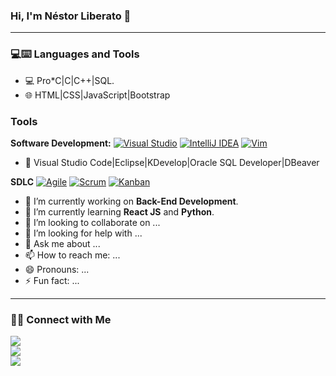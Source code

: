 ### Hi, I'm Néstor Liberato 👋

<hr>

### 💻:keyboard: Languages and Tools

- 💻 Pro*C|C|C++|SQL.
- 🌐 HTML|CSS|JavaScript|Bootstrap

### Tools

**Software Development:**
[![Visual Studio](https://img.shields.io/badge/-007ACC?style=flat&logo=Visual-Studio-Code&logoColor=white&link=https://github.com/Quananhle "Visual Studio")](https://github.com/Quananhle)
[![IntelliJ IDEA](https://img.shields.io/badge/-red?style=flat&logo=IntelliJ-IDEA&logoColor=white&link=https://github.com/Quananhle "IntelliJ IDEA")](https://github.com/Quananhle)
[![Vim](https://img.shields.io/badge/-019733?style=flat&logo=Vim&logoColor=white&link=https://github.com/Quananhle "Vim")](https://github.com/Quananhle)
- 🔧 Visual Studio Code|Eclipse|KDevelop|Oracle SQL Developer|DBeaver

**SDLC**
[![Agile](https://img.shields.io/badge/Agile-blue?style=flat&logo=Agile&logoColor=white&link=https://github.com/Quananhle "Agile")](https://github.com/Quananhle) [![Scrum](https://img.shields.io/badge/Scrum-green?style=flat&logo=Scrum&logoColor=white&link=https://github.com/Quananhle "Scrum")](https://github.com/Quananhle) [![Kanban](https://img.shields.io/badge/Kanban-red?style=flat&logo=Kanban&logoColor=white&link=https://github.com/Quananhle "Kanban")](https://github.com/Quananhle)

- 🔭 I’m currently working on <strong>Back-End Development</strong>.
- 🌱 I’m currently learning <strong>React JS</strong> and <strong>Python</strong>.
- 👯 I’m looking to collaborate on ...
- 🤔 I’m looking for help with ...
- 💬 Ask me about ...
- 📫 How to reach me: ...
- 😄 Pronouns: ...
- ⚡ Fun fact: ...

<hr>

### 🤝🏻 Connect with Me

<a href="mailto:nestitor87@gmail.com"><img src="https://img.shields.io/badge/nestitor87@gmail.com-%23D14836.svg?&style=for-the-badge&logo=gmail&logoColor=white"></a><br>
<a href="https://www.instagram.com/nes__87/"><img src="https://img.shields.io/badge/@nes__87-%23E4405F.svg?&style=for-the-badge&logo=instagram&logoColor=white"></a><br>
<a href="https://www.linkedin.com/in/nestor-liberato-a34a5682/"><img src="https://img.shields.io/badge/Nestor Liberato-%230077B5.svg?&style=for-the-badge&logo=linkedin&logoColor=white" ></a>
